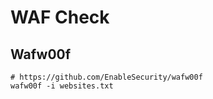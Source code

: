 # WAF Check

## Wafw00f

```
# https://github.com/EnableSecurity/wafw00f
wafw00f -i websites.txt
```
